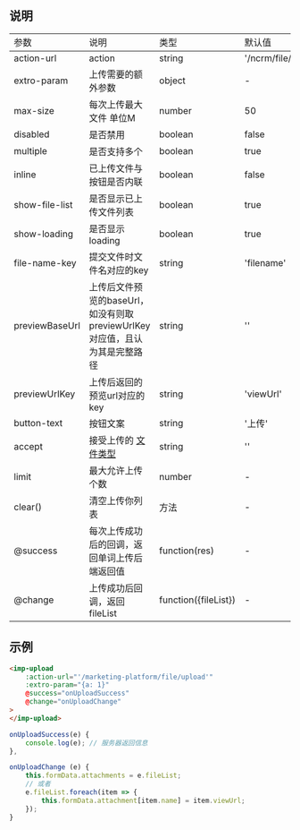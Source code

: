 ## 说明
<table class="lake-table">
    <tbody>
        <tr>
            <td>参数</td>
            <td>说明</td>
            <td>类型</td>
            <td>默认值</td>
        </tr>
    </tbody>
    <tbody>
        <tr>
            <td>action-url</td>
            <td>action</td>
            <td>string</td>
            <td>'/ncrm/file/upload/ext'</td>
        </tr>
        <tr>
            <td>extro-param</td>
            <td>上传需要的额外参数</td>
            <td>object</td>
            <td>-</td>
        </tr>
        <tr>
            <td>max-size</td>
            <td>每次上传最大文件 单位M</td>
            <td>number</td>
            <td>50</td>
        </tr>
        <tr>
            <td>disabled</td>
            <td>是否禁用</td>
            <td>boolean</td>
            <td>false</td>
        </tr>
        <tr>
            <td>multiple</td>
            <td>是否支持多个</td>
            <td>boolean</td>
            <td>true</td>
        </tr>
        <tr>
            <td>inline</td>
            <td>已上传文件与按钮是否内联</td>
            <td>boolean</td>
            <td>false</td>
        </tr>
        <tr>
            <td>show-file-list</td>
            <td>是否显示已上传文件列表</td>
            <td>boolean</td>
            <td>true</td>
        </tr>
        <tr>
            <td>show-loading</td>
            <td>是否显示loading</td>
            <td>boolean</td>
            <td>true</td>
        </tr>
        <tr>
            <td>file-name-key</td>
            <td>提交文件时文件名对应的key</td>
            <td>string</td>
            <td>'filename'</td>
        </tr>
        <tr>
            <td>previewBaseUrl</td>
            <td>上传后文件预览的baseUrl，如没有则取previewUrlKey对应值，且认为其是完整路径</td>
            <td>string</td>
            <td>''</td>
        </tr>
        <tr>
            <td>previewUrlKey</td>
            <td>上传后返回的预览url对应的key</td>
            <td>string</td>
            <td>'viewUrl'</td>
        </tr>
        <tr>
            <td>button-text</td>
            <td>按钮文案</td>
            <td>string</td>
            <td>'上传'</td>
        </tr>
        <tr>
            <td>accept</td>
            <td>
                接受上传的
                <a href="https://developer.mozilla.org/en-US/docs/Web/HTML/Element/input#attr-accept" target="_blank" rel="noopener noreferrer">文件类型</a>
            </td>
            <td>string</td>
            <td>''</td>
        </tr>
        <tr>
            <td>limit</td>
            <td>最大允许上传个数</td>
            <td>number</td>
            <td>-</td>
        </tr>
        <tr>
            <td>clear()</td>
            <td>清空上传你列表</td>
            <td>方法</td>
            <td>-</td>
        </tr>
        <tr>
            <td>
                <a>@success</a>
            </td>
            <td>每次上传成功后的回调，返回单词上传后端返回值</td>
            <td>function(res)</td>
            <td>-</td>
        </tr>
        <tr>
            <td>
                <a>@change</a>
            </td>
            <td>上传成功后回调，返回fileList</td>
            <td>function({fileList})</td>
            <td>-</td>
        </tr>
    </tbody>
</table>

## 示例
```html
<imp-upload
    :action-url="'/marketing-platform/file/upload'"
    :extro-param="{a: 1}"
    @success="onUploadSuccess"
    @change="onUploadChange"
>
</imp-upload>
```

```js
onUploadSuccess(e) {
    console.log(e); // 服务器返回信息
},

onUploadChange (e) {
    this.formData.attachments = e.fileList;
    // 或者
    e.fileList.foreach(item => {
        this.formData.attachment[item.name] = item.viewUrl;
    });
}
```